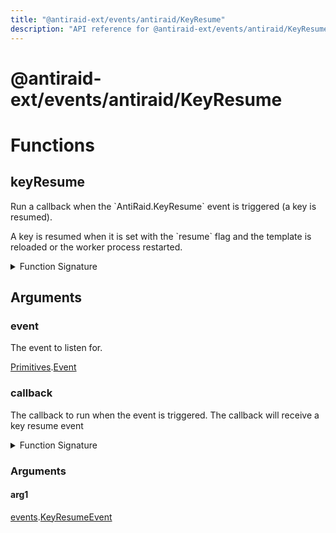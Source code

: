 ```yaml
---
title: "@antiraid-ext/events/antiraid/KeyResume"
description: "API reference for @antiraid-ext/events/antiraid/KeyResume"
---
```


<div id="@antiraid-ext/events/antiraid/KeyResume"></div>

# @antiraid-ext/events/antiraid/KeyResume

<div id="Functions"></div>

# Functions

<div id="keyResume"></div>

## keyResume

Run a callback when the \`AntiRaid.KeyResume\` event is triggered (a key is resumed).



A key is resumed when it is set with the \`resume\` flag and the template is reloaded or the worker process restarted.

<details>
<summary>Function Signature</summary>

```luau
--- Run a callback when the \`AntiRaid.KeyResume\` event is triggered (a key is resumed).
---
--- A key is resumed when it is set with the \`resume\` flag and the template is reloaded or the worker process restarted.
--- @param event The event to listen for.
--- @param callback The callback to run when the event is triggered. The callback will receive a key resume event
function keyResume(event: Primitives.Event, callback: (events.KeyResumeEvent) -> ()) end
```

</details>

<div id="Arguments"></div>

## Arguments

<div id="event"></div>

### event

The event to listen for.

[Primitives](#module.Primitives).[Event](#Event)



<div id="callback"></div>

### callback

The callback to run when the event is triggered. The callback will receive a key resume event

<details>
<summary>Function Signature</summary>

```luau
callback: (events.KeyResumeEvent) -> ()
```

</details>

<div id="Arguments"></div>

### Arguments

<div id="arg1"></div>

#### arg1

[events](#module.events).[KeyResumeEvent](#KeyResumeEvent)



